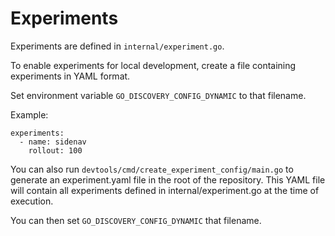 # Experiments

Experiments are defined in `internal/experiment.go`.

To enable experiments for local development, create a file containing
experiments in YAML format.

Set environment variable `GO_DISCOVERY_CONFIG_DYNAMIC` to that filename.

Example:

```
experiments:
  - name: sidenav
    rollout: 100
```

You can also run `devtools/cmd/create_experiment_config/main.go` to generate an
experiment.yaml file in the root of the repository. This YAML file will contain all
experiments defined in internal/experiment.go at the time of execution.

You can then set `GO_DISCOVERY_CONFIG_DYNAMIC` that filename.
